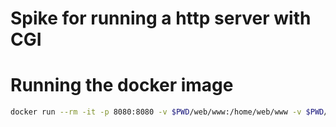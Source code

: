 # Spike for running a http server with CGI

# Running the docker image

```sh
docker run --rm -it -p 8080:8080 -v $PWD/web/www:/home/web/www -v $PWD/web/http.conf:/home/web/http.conf  busybox-http:v1
```
